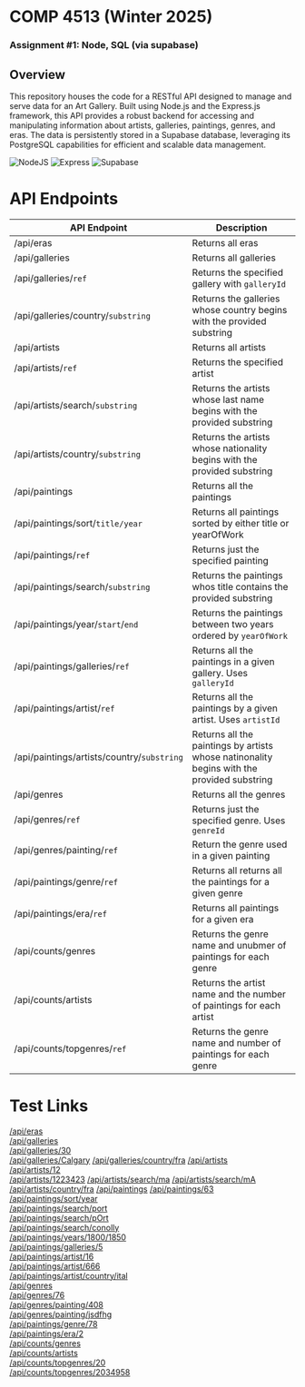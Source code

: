# COMP 4513 (Winter 2025)
### Assignment #1: Node, SQL (via supabase)

## Overview
This repository houses the code for a RESTful API designed to manage and serve data for an Art Gallery.  Built using Node.js and the Express.js framework, this API provides a robust backend for accessing and manipulating information about artists, galleries, paintings, genres, and eras.  The data is persistently stored in a Supabase database, leveraging its PostgreSQL capabilities for efficient and scalable data management.

![NodeJS](https://badgen.net/static/NodeJS/22.11.0/green) ![Express](https://badgen.net/static/Express/4.21.2/blue) ![Supabase](https://badgen.net/static/Supabase/2.48.1/red) 

# API Endpoints

| API Endpoint  | Description |
| ------------- | ------------- |
| /api/eras  | Returns all eras  |
| /api/galleries  | Returns all galleries  |
| /api/galleries/```ref``` | Returns the specified gallery with  ``` galleryId ``` |
| /api/galleries/country/```substring```  | Returns the galleries whose country begins with the provided substring  |
| /api/artists  | Returns all artists |
| /api/artists/```ref```  | Returns the specified artist  |
| /api/artists/search/```substring```| Returns the artists whose last name begins with the provided substring  |
| /api/artists/country/```substring```  | Returns the artists whose nationality begins with the provided substring  |
| /api/paintings  | Returns all the paintings |
| /api/paintings/sort/```title/year```  | Returns all paintings sorted by either title or yearOfWork  |
| /api/paintings/```ref``` | Returns just the specified painting |
| /api/paintings/search/```substring```  | Returns the paintings whos title contains the provided substring  |
| /api/paintings/year/```start```/```end``` | Returns the paintings between two years ordered by ```yearOfWork```  |
| /api/paintings/galleries/```ref```  | Returns all the paintings in a given gallery. Uses ```galleryId```  |
| /api/paintings/artist/```ref```  | Returns all the paintings by a given artist. Uses ```artistId```  |
| /api/paintings/artists/country/```substring```  | Returns all the paintings by artists whose natinonality begins with the provided substring |
| /api/genres  | Returns all the genres  |
| /api/genres/```ref```  | Returns just the specified genre. Uses ```genreId```  |
| /api/genres/painting/```ref```  | Return the genre used in a given painting  |
| /api/paintings/genre/```ref```  | Returns all returns all the paintings for a given genre |
| /api/paintings/era/```ref```  | Returns all paintings for a given era  |
| /api/counts/genres  | Returns the genre name and unubmer of paintings for each genre  |
| /api/counts/artists  | Returns the artist name and the number of paintings for each artist  |
| /api/counts/topgenres/```ref```  | Returns the genre name and number of paintings for each genre  |

# Test Links
[/api/eras](https://perfect-lunar-circle.glitch.me/api/eras)  
[/api/galleries](https://perfect-lunar-circle.glitch.me/api/galleries)  
[/api/galleries/30](https://perfect-lunar-circle.glitch.me/api/galleries/30)  
[/api/galleries/Calgary](https://perfect-lunar-circle.glitch.me/api/galleries/Calgary)
[/api/galleries/country/fra](https://perfect-lunar-circle.glitch.me/api/galleries/country/fra)
[/api/artists](https://perfect-lunar-circle.glitch.me/api/artists)  
[/api/artists/12](https://perfect-lunar-circle.glitch.me/api/artists/12)  
[/api/artists/1223423](https://perfect-lunar-circle.glitch.me/api/artists/1223423) 
[/api/artists/search/ma](https://perfect-lunar-circle.glitch.me/api/artists/search/ma)
[/api/artists/search/mA](https://perfect-lunar-circle.glitch.me/api/artists/search/mA)
[/api/artists/country/fra](https://perfect-lunar-circle.glitch.me/api/artists/country/fra)
[/api/paintings](https://perfect-lunar-circle.glitch.me/api/paintings)
[/api/paintings/63](https://perfect-lunar-circle.glitch.me/api/paintings/63)
[/api/paintings/sort/year](https://perfect-lunar-circle.glitch.me/api/paintings/sort/year)  
[/api/paintings/search/port](https://perfect-lunar-circle.glitch.me/api/paintings/search/port)  
[/api/paintings/search/pOrt](https://perfect-lunar-circle.glitch.me/api/paintings/search/pOrt)  
[/api/paintings/search/conolly](https://perfect-lunar-circle.glitch.me/api/paintings/search/conolly)  
[/api/paintings/years/1800/1850](https://perfect-lunar-circle.glitch.me/api/paintings/years/1800/1850)  
[/api/paintings/galleries/5](https://perfect-lunar-circle.glitch.me/api/paintings/galleries/5)  
[/api/paintings/artist/16](https://perfect-lunar-circle.glitch.me/api/paintings/artist/16)  
[/api/paintings/artist/666](https://perfect-lunar-circle.glitch.me/api/paintings/artist/666)  
[/api/paintings/artist/country/ital](https://perfect-lunar-circle.glitch.me/api/paintings/artist/country/ital)  
[/api/genres](https://perfect-lunar-circle.glitch.me/api/genres)  
[/api/genres/76](https://perfect-lunar-circle.glitch.me/api/genres/76)  
[/api/genres/painting/408](https://perfect-lunar-circle.glitch.me/api/genres/painting/408)  
[/api/genres/painting/jsdfhg](https://perfect-lunar-circle.glitch.me/api/genres/painting/jsdfhg)  
[/api/paintings/genre/78](https://perfect-lunar-circle.glitch.me/api/paintings/genre/78)  
[/api/paintings/era/2](https://perfect-lunar-circle.glitch.me/api/paintings/era/2)  
[/api/counts/genres](https://perfect-lunar-circle.glitch.me/api/counts/genres)  
[/api/counts/artists](https://perfect-lunar-circle.glitch.me/api/counts/artists)  
[/api/counts/topgenres/20](https://perfect-lunar-circle.glitch.me/api/counts/topgenres/20)  
[/api/counts/topgenres/2034958](https://perfect-lunar-circle.glitch.me/api/counts/topgenres/2034958)  
